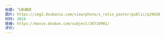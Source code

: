 ```yaml
---
标题: 飞来横财
图片: https://img3.doubanio.com/view/photo/s_ratio_poster/public/p2902818382.webp
时时: 2024
链接: https://movie.douban.com/subject/36710901/
评价:
---
```


